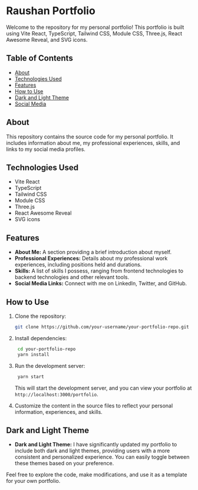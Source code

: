 # Raushan Portfolio

Welcome to the repository for my personal portfolio! This portfolio is built using Vite React, TypeScript, Tailwind CSS, Module CSS, Three.js, React Awesome Reveal, and SVG icons.

## Table of Contents

- [About](#about)
- [Technologies Used](#technologies-used)
- [Features](#features)
- [How to Use](#how-to-use)
- [Dark and Light Theme](#dark-and-light-theme)
- [Social Media](#social-media)

## About

This repository contains the source code for my personal portfolio. It includes information about me, my professional experiences, skills, and links to my social media profiles.

## Technologies Used

- Vite React
- TypeScript
- Tailwind CSS
- Module CSS
- Three.js
- React Awesome Reveal
- SVG icons

## Features

- **About Me:** A section providing a brief introduction about myself.
- **Professional Experiences:** Details about my professional work experiences, including positions held and durations.
- **Skills:** A list of skills I possess, ranging from frontend technologies to backend technologies and other relevant tools.
- **Social Media Links:** Connect with me on LinkedIn, Twitter, and GitHub.

## How to Use

1. Clone the repository:

   ```bash
   git clone https://github.com/your-username/your-portfolio-repo.git
   ```

2. Install dependencies:

   ```bash
    cd your-portfolio-repo
    yarn install
   ```

3. Run the development server:

   ```bash
    yarn start
   ```

   This will start the development server, and you can view your portfolio at `http://localhost:3000/portfolio`.

4. Customize the content in the source files to reflect your personal information, experiences, and skills.

## Dark and Light Theme

- **Dark and Light Theme:** I have significantly updated my portfolio to include both dark and light themes, providing users with a more consistent and personalized experience. You can easily toggle between these themes based on your preference.

Feel free to explore the code, make modifications, and use it as a template for your own portfolio.
